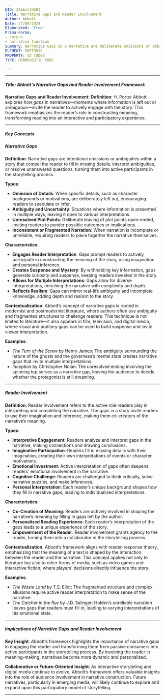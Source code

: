 ```yaml
---
UID: 2AbbottNGRI
Title: Narrative Gaps and Reader Involvement
Author: Abbott
Date: 27/08/2024
Elaborated: 'True'
Prima-Forma:
- corpus
- narrative function
Summary: Narrative Gaps in a narrative are deliberate omissions or ambiguities that invite the reader to actively participate in the story by filling in the missing pieces.
ELEMENT: RHETORIC
PROPERTY: SZ CODES
TYPE: HERMENEUTIC CODE

---
```

---

##### Title: **Abbott's Narrative Gaps and Reader Involvement Framework**

**Narrative Gaps and Reader Involvement**:
   **Definition**: H. Porter Abbott explores how *gaps* in narratives—moments where information is left out or ambiguous—invite the reader to actively engage with the story. This framework emphasizes the reader’s role in constructing meaning, transforming reading into an interactive and participatory experience.

---

##### Key Concepts

##### Narrative Gaps

**Definition**:
   Narrative gaps are intentional omissions or ambiguities within a story that compel the reader to fill in missing details, interpret ambiguities, or resolve unanswered questions, turning them into active participants in the storytelling process.

**Types**:
   - **Omission of Details**: When specific details, such as character backgrounds or motivations, are deliberately left out, encouraging readers to speculate or infer.
   - **Ambiguity and Uncertainty**: Situations where information is presented in multiple ways, leaving it open to various interpretations.
   - **Unresolved Plot Points**: Deliberate leaving of plot points open-ended, inviting readers to ponder possible outcomes or implications.
   - **Inconsistent or Fragmented Narration**: When narration is incomplete or unreliable, requiring readers to piece together the narrative themselves.

**Characteristics**:
   - **Engages Reader Interpretation**: Gaps prompt readers to actively participate in constructing the meaning of the story, using imagination and personal inference.
   - **Creates Suspense and Mystery**: By withholding key information, gaps generate curiosity and suspense, keeping readers invested in the story.
   - **Allows for Multiple Interpretations**: Gaps allow for diverse interpretations, enriching the narrative with complexity and depth.
   - **Reflects Realism**: Gaps can mirror real-life ambiguity and incomplete knowledge, adding depth and realism to the story.

**Contextualization**:
   Abbott’s concept of narrative gaps is rooted in modernist and postmodernist literature, where authors often use ambiguity and fragmented structures to challenge readers. This technique is not limited to literature—it also appears in film, television, and digital media, where visual and auditory gaps can be used to build suspense and invite viewer interpretation.

**Examples**:
   - *The Turn of the Screw* by Henry James: The ambiguity surrounding the nature of the ghosts and the governess’s mental state creates narrative gaps that invite multiple interpretations.
   - *Inception* by Christopher Nolan: The unresolved ending involving the spinning top serves as a narrative gap, leaving the audience to decide whether the protagonist is still dreaming.

---

##### Reader Involvement

**Definition**:
   Reader involvement refers to the active role readers play in interpreting and completing the narrative. The gaps in a story invite readers to use their imagination and inference, making them co-creators of the narrative’s meaning.

**Types**:
   - **Interpretive Engagement**: Readers analyze and interpret gaps in the narrative, making connections and drawing conclusions.
   - **Imaginative Participation**: Readers fill in missing details with their imagination, creating their own interpretations of events or character motivations.
   - **Emotional Investment**: Active interpretation of gaps often deepens readers' emotional involvement in the narrative.
   - **Cognitive Challenge**: Readers are challenged to think critically, solve narrative puzzles, and make inferences.
   - **Personal Interpretation**: Each reader’s unique background shapes how they fill in narrative gaps, leading to individualized interpretations.

**Characteristics**:
   - **Co-Creation of Meaning**: Readers are actively involved in shaping the narrative’s meaning by filling in gaps left by the author.
   - **Personalized Reading Experience**: Each reader’s interpretation of the gaps leads to a unique experience of the story.
   - **Empowerment of the Reader**: Reader involvement grants agency to the reader, turning them into a collaborator in the storytelling process.

**Contextualization**:
   Abbott’s framework aligns with reader-response theory, emphasizing that the meaning of a text is shaped by the interaction between the reader and the narrative. This concept applies not only to literature but also to other forms of media, such as video games and interactive fiction, where players’ decisions directly influence the story.

**Examples**:
   - *The Waste Land* by T.S. Eliot: The fragmented structure and complex allusions require active reader interpretation to make sense of the narrative.
   - *The Catcher in the Rye* by J.D. Salinger: Holden’s unreliable narration leaves gaps that readers must fill in, leading to varying interpretations of his emotional state.

---

##### Implications of Narrative Gaps and Reader Involvement

**Key Insight**:
   Abbott’s framework highlights the importance of narrative gaps in engaging the reader and transforming them from passive consumers into active participants in the storytelling process. By involving the reader in meaning-making, narratives become more dynamic and personalized.

**Collaborative or Future-Oriented Insight**:
   As interactive storytelling and digital media continue to evolve, Abbott’s framework offers valuable insights into the role of audience involvement in narrative construction. Future narratives, particularly in emerging media, will likely continue to explore and expand upon this participatory model of storytelling.

---
